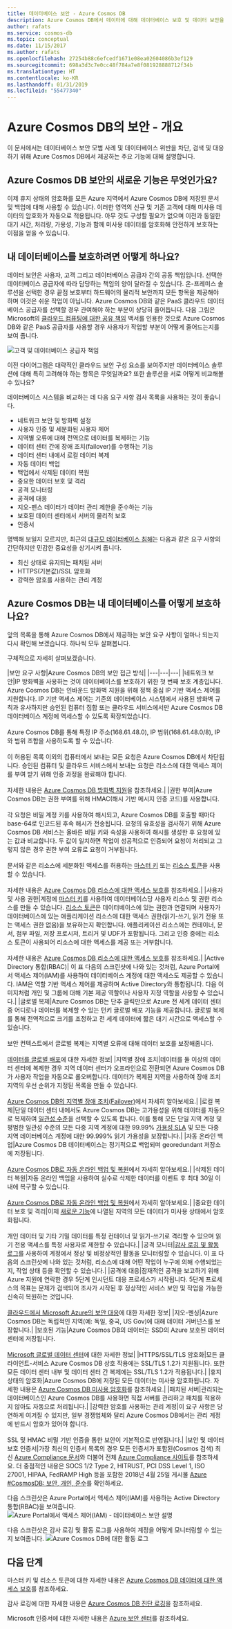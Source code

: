 ```yaml
---
title: 데이터베이스 보안 - Azure Cosmos DB
description: Azure Cosmos DB에서 데이터에 대해 데이터베이스 보호 및 데이터 보안을 제공하는 방법을 알아봅니다.
author: rafats
ms.service: cosmos-db
ms.topic: conceptual
ms.date: 11/15/2017
ms.author: rafats
ms.openlocfilehash: 27254b88c6efcedf1671e08ea02604086b3ef129
ms.sourcegitcommit: 698a3d3c7e0cc48f784a7e8f081928888712f34b
ms.translationtype: HT
ms.contentlocale: ko-KR
ms.lasthandoff: 01/31/2019
ms.locfileid: "55477340"
---
```

# <a name="security-in-azure-cosmos-db---overview"></a>Azure Cosmos DB의 보안 - 개요

이 문서에서는 데이터베이스 보안 모범 사례 및 데이터베이스 위반을 차단, 검색 및 대응하기 위해 Azure Cosmos DB에서 제공하는 주요 기능에 대해 설명합니다.
 
## <a name="whats-new-in-azure-cosmos-db-security"></a>Azure Cosmos DB 보안의 새로운 기능은 무엇인가요?

이제 휴지 상태의 암호화를 모든 Azure 지역에서 Azure Cosmos DB에 저장된 문서 및 백업에 대해 사용할 수 있습니다. 이러한 영역의 신규 및 기존 고객에 대해 미사용 데이터의 암호화가 자동으로 적용됩니다. 아무 것도 구성할 필요가 없으며 이전과 동일한 대기 시간, 처리량, 가용성, 기능과 함께 미사용 데이터를 암호화해 안전하게 보호하는 이점을 얻을 수 있습니다.

## <a name="how-do-i-secure-my-database"></a>내 데이터베이스를 보호하려면 어떻게 하나요? 

데이터 보안은 사용자, 고객 그리고 데이터베이스 공급자 간의 공동 책임입니다. 선택한 데이터베이스 공급자에 따라 담당하는 책임의 양이 달라질 수 있습니다. 온-프레미스 솔루션을 선택한 경우 끝점 보호부터 하드웨어의 물리적 보안까지 모든 항목을 제공해야 하며 이것은 쉬운 작업이 아닙니다. Azure Cosmos DB와 같은 PaaS 클라우드 데이터베이스 공급자를 선택할 경우 관여해야 하는 부분이 상당히 줄어듭니다. 다음 그림은 Microsoft의 [클라우드 컴퓨팅에 대한 공유 책임](https://aka.ms/sharedresponsibility) 백서를 인용한 것으로 Azure Cosmos DB와 같은 PaaS 공급자를 사용할 경우 사용자가 작업할 부분이 어떻게 줄어드는지를 보여 줍니다.

![고객 및 데이터베이스 공급자 책임](./media/database-security/nosql-database-security-responsibilities.png)

이전 다이어그램은 대략적인 클라우드 보안 구성 요소를 보여주지만 데이터베이스 솔루션에 대해 특히 고려해야 하는 항목은 무엇일까요? 또한 솔루션을 서로 어떻게 비교해볼 수 있나요? 

데이터베이스 시스템을 비교하는 데 다음 요구 사항 검사 목록을 사용하는 것이 좋습니다.

- 네트워크 보안 및 방화벽 설정
- 사용자 인증 및 세분화된 사용자 제어
- 지역별 오류에 대해 전역으로 데이터를 복제하는 기능
- 데이터 센터 간에 장애 조치(failover)를 수행하는 기능
- 데이터 센터 내에서 로컬 데이터 복제
- 자동 데이터 백업
- 백업에서 삭제된 데이터 복원
- 중요한 데이터 보호 및 격리
- 공격 모니터링
- 공격에 대응
- 지오-펜스 데이터가 데이터 관리 제한을 준수하는 기능
- 보호된 데이터 센터에서 서버의 물리적 보호
- 인증서

명백해 보일지 모르지만, 최근의 [대규모 데이터베이스 침해](https://thehackernews.com/2017/01/mongodb-database-security.html)는 다음과 같은 요구 사항의 간단하지만 민감한 중요성을 상기시켜 줍니다.
- 최신 상태로 유지되는 패치된 서버
- HTTPS(기본값)/SSL 암호화
- 강력한 암호를 사용하는 관리 계정

## <a name="how-does-azure-cosmos-db-secure-my-database"></a>Azure Cosmos DB는 내 데이터베이스를 어떻게 보호하나요?

앞의 목록을 통해 Azure Cosmos DB에서 제공하는 보안 요구 사항이 얼마나 되는지 다시 확인해 보겠습니다. 하나씩 모두 살펴봅니다.

구체적으로 자세히 살펴보겠습니다.

|보안 요구 사항|Azure Cosmos DB의 보안 접근 방식|
|---|---|---|
|네트워크 보안|IP 방화벽을 사용하는 것이 데이터베이스를 보호하기 위한 첫 번째 보호 계층입니다. Azure Cosmos DB는 인바운드 방화벽 지원을 위해 정책 중심 IP 기반 액세스 제어를 지원합니다. IP 기반 액세스 제어는 기존의 데이터베이스 시스템에서 사용된 방화벽 규칙과 유사하지만 승인된 컴퓨터 집합 또는 클라우드 서비스에서만 Azure Cosmos DB 데이터베이스 계정에 액세스할 수 있도록 확장되었습니다. <br><br>Azure Cosmos DB를 통해 특정 IP 주소(168.61.48.0), IP 범위(168.61.48.0/8), IP와 범위 조합을 사용하도록 할 수 있습니다. <br><br>이 허용된 목록 이외의 컴퓨터에서 보내는 모든 요청은 Azure Cosmos DB에서 차단됩니다. 승인된 컴퓨터 및 클라우드 서비스에서 보내는 요청은 리소스에 대한 액세스 제어를 부여 받기 위해 인증 과정을 완료해야 합니다.<br><br>자세한 내용은 [Azure Cosmos DB 방화벽 지원](firewall-support.md)을 참조하세요.|
|권한 부여|Azure Cosmos DB는 권한 부여를 위해 HMAC(해시 기반 메시지 인증 코드)를 사용합니다. <br><br>각 요청은 비밀 계정 키를 사용하여 해시되고, Azure Cosmos DB를 호출할 때마다 base-64로 인코드된 후속 해시가 전송됩니다. 요청의 유효성을 검사하기 위해 Azure Cosmos DB 서비스는 올바른 비밀 키와 속성을 사용하여 해시를 생성한 후 요청에 있는 값과 비교합니다. 두 값이 일치하면 작업이 성공적으로 인증되어 요청이 처리되고 그렇지 않은 경우 권한 부여 오류로 요청이 거부됩니다.<br><br>문서와 같은 리소스에 세분화된 액세스를 허용하는 [마스터 키](secure-access-to-data.md#master-keys) 또는 [리소스 토큰](secure-access-to-data.md#resource-tokens)을 사용할 수 있습니다.<br><br>자세한 내용은 [Azure Cosmos DB 리소스에 대한 액세스 보호](secure-access-to-data.md)를 참조하세요.|
|사용자 및 사용 권한|계정에 [마스터 키](#master-key)를 사용하여 데이터베이스당 사용자 리소스 및 권한 리소스를 만들 수 있습니다. [리소스 토큰](#resource-token)은 데이터베이스에 있는 권한과 연결되며 사용자가 데이터베이스에 있는 애플리케이션 리소스에 대한 액세스 권한(읽기-쓰기, 읽기 전용 또는 액세스 권한 없음)을 보유하는지 확인합니다. 애플리케이션 리소스에는 컨테이너, 문서, 첨부 파일, 저장 프로시저, 트리거 및 UDF가 포함됩니다. 그리고 인증 중에는 리소스 토큰이 사용되어 리소스에 대한 액세스를 제공 또는 거부합니다.<br><br>자세한 내용은 [Azure Cosmos DB 리소스에 대한 액세스 보호](secure-access-to-data.md)를 참조하세요.|
|Active Directory 통합(RBAC)| 이 표 다음의 스크린샷에 나와 있는 것처럼, Azure Portal에서 액세스 제어(IAM)를 사용하여 데이터베이스 계정에 대한 액세스도 제공할 수 있습니다. IAM은 역할 기반 액세스 제어를 제공하며 Active Directory와 통합됩니다. 다음 이미지처럼 개인 및 그룹에 대해 기본 제공 역할이나 사용자 지정 역할을 사용할 수 있습니다.|
|글로벌 복제|Azure Cosmos DB는 단추 클릭만으로 Azure 전 세계 데이터 센터 중 어디로나 데이터를 복제할 수 있는 턴키 글로벌 배포 기능을 제공합니다. 글로벌 복제를 통해 전역적으로 크기를 조정하고 전 세계 데이터에 짧은 대기 시간으로 액세스할 수 있습니다.<br><br>보안 컨텍스트에서 글로벌 복제는 지역별 오류에 대해 데이터 보호를 보장해줍니다.<br><br>[데이터를 글로벌 배포](distribute-data-globally.md)에 대한 자세한 정보|
|지역별 장애 조치|데이터를 둘 이상의 데이터 센터에 복제한 경우 지역 데이터 센터가 오프라인으로 전환되면 Azure Cosmos DB가 사용자 작업을 자동으로 롤오버합니다. 데이터가 복제된 지역을 사용하여 장애 조치 지역의 우선 순위가 지정된 목록을 만들 수 있습니다. <br><br>[Azure Cosmos DB의 지역별 장애 조치(Failover)](high-availability.md)에서 자세히 알아보세요.|
|로컬 복제|단일 데이터 센터 내에서도 Azure Cosmos DB는 고가용성을 위해 데이터를 자동으로 복제하여 [일관성 수준](consistency-levels.md)을 선택할 수 있도록 합니다. 이를 통해 모든 단일 지역 계정 및 평범한 일관성 수준의 모든 다중 지역 계정에 대한 99.99% [가용성 SLA](https://azure.microsoft.com/support/legal/sla/cosmos-db) 및 모든 다중 지역 데이터베이스 계정에 대한 99.999% 읽기 가용성을 보장합니다.|
|자동 온라인 백업|Azure Cosmos DB 데이터베이스는 정기적으로 백업되며 georedundant 저장소에 저장됩니다. <br><br>[Azure Cosmos DB로 자동 온라인 백업 및 복원](online-backup-and-restore.md)에서 자세히 알아보세요.|
|삭제된 데이터 복원|자동 온라인 백업을 사용하여 실수로 삭제한 데이터를 이벤트 후 최대 30일 이내에 복구할 수 있습니다. <br><br>[Azure Cosmos DB로 자동 온라인 백업 및 복원](online-backup-and-restore.md)에서 자세히 알아보세요.|
|중요한 데이터 보호 및 격리|이제 [새로운 기능](#whats-new)에 나열된 지역의 모든 데이터가 미사용 상태에서 암호화됩니다.<br><br>개인 데이터 및 기타 기밀 데이터를 특정 컨테이너 및 읽기-쓰기로 격리할 수 있으며 읽기 전용 액세스를 특정 사용자로 제한할 수 있습니다.|
|공격 모니터|[감사 로깅 및 활동 로그](logging.md)를 사용하여 계정에서 정상 및 비정상적인 활동을 모니터링할 수 있습니다. 이 표 다음의 스크린샷에 나와 있는 것처럼, 리소스에 대해 어떤 작업이 누구에 의해 수행되었는지, 작업 상태 등을 확인할 수 있습니다.|
|공격에 대응|잠재적인 공격을 보고하기 위해 Azure 지원에 연락한 경우 5단계 인시던트 대응 프로세스가 시작됩니다. 5단계 프로세스의 목표는 문제가 검색되어 조사가 시작된 후 정상적인 서비스 보안 및 작업을 가능한 신속히 복원하는 것입니다.<br><br>[클라우드에서 Microsoft Azure의 보안 대응](https://aka.ms/securityresponsepaper)에 대한 자세한 정보|
|지오-펜싱|Azure Cosmos DB는 독립적인 지역(예: 독일, 중국, US Gov)에 대해 데이터 거버넌스를 보장합니다.|
|보호된 기능|Azure Cosmos DB의 데이터는 SSD의 Azure 보호된 데이터 센터에 저장됩니다.<br><br>[Microsoft 글로벌 데이터 센터](https://www.microsoft.com/en-us/cloud-platform/global-datacenters)에 대한 자세한 정보|
|HTTPS/SSL/TLS 암호화|모든 클라이언트-서비스 Azure Cosmos DB 상호 작용에는 SSL/TLS 1.2가 지원됩니다. 또한 모든 데이터 센터 내부 및 데이터 센터 간 복제에는 SSL/TLS 1.2가 적용됩니다.|
|휴지 상태의 암호화|Azure Cosmos DB에 저장된 모든 데이터는 미사용 암호화됩니다. 자세한 내용은 [Azure Cosmos DB 미사용 암호화](./database-encryption-at-rest.md)를 참조하세요.|
|패치된 서버|관리되는 데이터베이스인 Azure Cosmos DB를 사용하면 직접 서버를 관리하고 패치를 적용하지 않아도 자동으로 처리됩니다.|
|강력한 암호를 사용하는 관리 계정|이 요구 사항은 당연하게 여겨질 수 있지만, 일부 경쟁업체와 달리 Azure Cosmos DB에서는 관리 계정에 반드시 암호가 있어야 합니다.<br><br> SSL 및 HMAC 비밀 기반 인증을 통한 보안이 기본적으로 반영됩니다.|
|보안 및 데이터 보호 인증서|가장 최신의 인증서 목록의 경우 모든 인증서가 포함된(Cosmos 검색) 최신 [Azure Compliance 문서](https://gallery.technet.microsoft.com/Overview-of-Azure-c1be3942)와 더불어 전체 [Azure Compliance 사이트](https://www.microsoft.com/en-us/trustcenter/compliance/complianceofferings)를 참조하세요. 더 중점적인 내용은 SOCS 1/2 Type 2, HITRUST, PCI DSS Level 1, ISO 27001, HIPAA, FedRAMP High 등을 포함한 2018년 4월 25일 게시물 [Azure #CosmosDB: 보안, 개인, 준수](https://azure.microsoft.com/blog/azure-cosmosdb-secure-private-compliant/)를 확인하세요.

다음 스크린샷은 Azure Portal에서 액세스 제어(IAM)를 사용하는 Active Directory 통합(RBAC)을 보여줍니다. ![Azure Portal에서 액세스 제어(IAM) - 데이터베이스 보안 설명](./media/database-security/nosql-database-security-identity-access-management-iam-rbac.png)

다음 스크린샷은 감사 로깅 및 활동 로그를 사용하여 계정을 어떻게 모니터링할 수 있는지 보여줍니다. ![Azure Cosmos DB에 대한 활동 로그](./media/database-security/nosql-database-security-application-logging.png)

## <a name="next-steps"></a>다음 단계

마스터 키 및 리소스 토큰에 대한 자세한 내용은 [Azure Cosmos DB 데이터에 대한 액세스 보호](secure-access-to-data.md)를 참조하세요.

감사 로깅에 대한 자세한 내용은 [Azure Cosmos DB 진단 로깅](logging.md)을 참조하세요.

Microsoft 인증서에 대한 자세한 내용은 [Azure 보안 센터](https://azure.microsoft.com/support/trust-center/)를 참조하세요.
